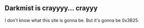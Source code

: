 ## Darkmist is crayyyy... crayyy

I don't know what this site is gonna be. But it's gonna be 0x3B25.